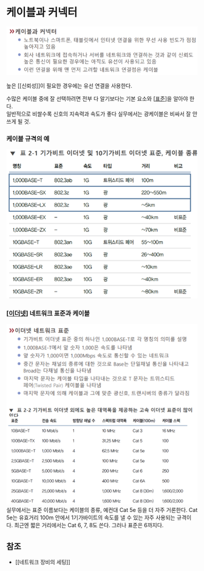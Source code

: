 # 케이블과 커넥터


![](../attachments/2022-09-15-17-20-00.png)

높은 [[신뢰성]]이 필요한 경우에는 유선 연결을 사용한다.   

수많은 케이블 중에 잘 선택하려면 전부 다 알기보다는 기본 요소와 [[표준]]을 알아야 한다.  
일반적으로 비쌀수록 신호의 지속력과 속도가 좋다 
실무에서는 광케이블은 비싸서 잘 안 쓰게 될 것.  

### 케이블 규격의 예
![케이블 규격의 예](../attachments/2022-09-15-17-21-15.png)


### [[이더넷]] 네트워크 표준과 케이블
![이더넷 네트워크 표준과 케이블](../attachments/2022-09-15-17-21-59.png)
실무에서는 표준 이름보다는 케이블의 종류, 예컨대 Cat 5e 등을 더 자주 거론한다. Cat 5e는 유효거리 100m 안에서 1기가바이트의 속도를 낼 수 있는 자주 사용되는 규격이다. 최근엔 짧은 거리에서는 Cat 6, 7, 8도 쓴다. 그러나 표준은 6까지다.  

## 참조
- [[네트워크 장비의 세팅]]

[//begin]: # "Autogenerated link references for markdown compatibility"
[표준]: 표준.md "표준"
[이더넷]: 이더넷.md "이더넷"
[//end]: # "Autogenerated link references"